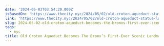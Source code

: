 ```yaml
---
date: '2024-05-03T03:54:20.000Z'
isBasedOn: 'https://www.thecity.nyc/2024/05/02/old-croton-aqueduct-statue-landmark/'
link: 'https://www.thecity.nyc/2024/05/02/old-croton-aqueduct-statue-landmark/'
slug: 2024-05-02-old-croton-aqueduct-becomes-the-bronxs-first-ever-scenic-landmark
tags:
  - nyc
title: Old Croton Aqueduct Becomes The Bronx’s First-Ever Scenic Landmark
---
```


